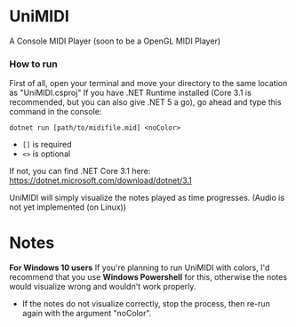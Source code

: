 # UniMIDI
A Console MIDI Player (soon to be a OpenGL MIDI Player)

### How to run
First of all, open your terminal and move your directory to the same location as "UniMIDI.csproj"
If you have .NET Runtime installed (Core 3.1 is recommended, but you can also give .NET 5 a go), go ahead and type this command in the console:

```dotnet run [path/to/midifile.mid] <noColor>```

- `[]` is required
- `<>` is optional

If not, you can find .NET Core 3.1 here:
https://dotnet.microsoft.com/download/dotnet/3.1

UniMIDI will simply visualize the notes played as time progresses. (Audio is not yet implemented (on Linux))

# Notes
__For Windows 10 users__
If you're planning to run UniMIDI with colors, I'd recommend that you use **Windows Powershell** for this, otherwise the notes would visualize wrong and wouldn't work properly.
- If the notes do not visualize correctly, stop the process, then re-run again with the argument "noColor".
